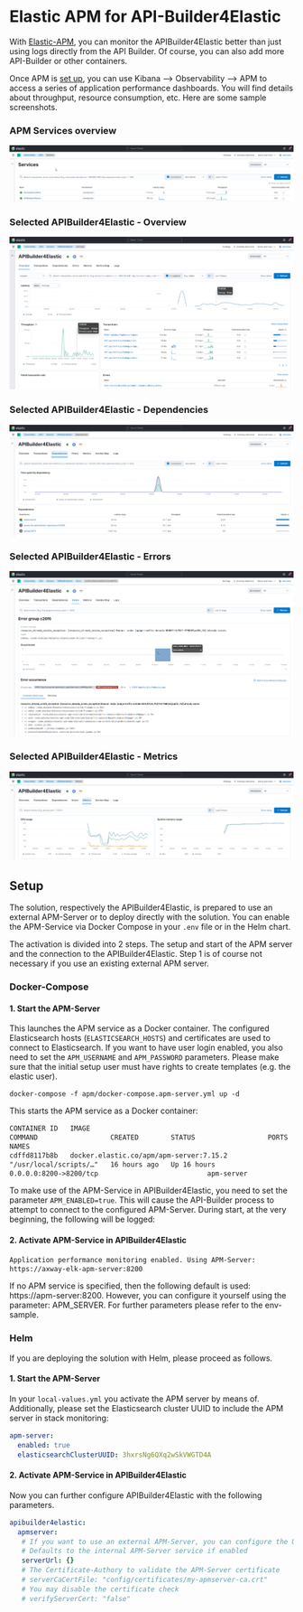 # Elastic APM for API-Builder4Elastic

With [Elastic-APM](https://www.elastic.co/observability/application-performance-monitoring), you can monitor the 
APIBuilder4Elastic better than just using logs directly from the API Builder. Of course, you can also add 
more API-Builder or other containers.  

Once APM is [set up](#setup), you can use Kibana --> Observability --> APM to access a series of application performance 
dashboards. You will find details about throughput, resource consumption, etc. Here are some sample screenshots.

### APM Services overview   
![APM-Services overview](imgs/apm/1_apm-services.png)

### Selected APIBuilder4Elastic - Overview
![Service API-Builder4Elastic overview](imgs/apm/2_apm-apibuilder4elastic-overview.png)

### Selected APIBuilder4Elastic - Dependencies
![Service API-Builder4Elastic dependencies](imgs/apm/3_apm-apibuilder4elastic-dependencies.png)

### Selected APIBuilder4Elastic - Errors
![Service API-Builder4Elastic errors](imgs/apm/4_apm-apibuilder4elastic-errors.png)

### Selected APIBuilder4Elastic - Metrics
![Service API-Builder4Elastic metrics](imgs/apm/5_apm-apibuilder4elastic-metrics.png)

## Setup

The solution, respectively the APIBuilder4Elastic, is prepared to use an external APM-Server or to deploy 
directly with the solution. You can enable the APM-Service via Docker Compose in your `.env` file or in the Helm chart.

The activation is divided into 2 steps. The setup and start of the APM server and the connection to the 
APIBuilder4Elastic. Step 1 is of course not necessary if you use an existing external APM server.

### Docker-Compose

#### 1. Start the APM-Server

This launches the APM service as a Docker container. The configured Elasticsearch hosts (`ELASTICSEARCH_HOSTS`) 
and certificates are used to connect to Elasticsearch. If you want to have user login enabled, you also need to 
set the `APM_USERNAME` and `APM_PASSWORD` parameters. Please make sure that the initial setup user must have 
rights to create templates (e.g. the elastic user).

```
docker-compose -f apm/docker-compose.apm-server.yml up -d
```

This starts the APM service as a Docker container:  
```
CONTAINER ID   IMAGE                                                  COMMAND                  CREATED        STATUS                  PORTS                                            NAMES
cdffd8117b8b   docker.elastic.co/apm/apm-server:7.15.2                "/usr/local/scripts/…"   16 hours ago   Up 16 hours             0.0.0.0:8200->8200/tcp                           apm-server
```

To make use of the APM-Service in APIBuilder4Elastic, you need to set the parameter `APM_ENABLED=true`. This will cause the 
API-Builder process to attempt to connect to the configured APM-Server. During start, at the very beginning, the following will be logged: 

#### 2. Activate APM-Service in APIBuilder4Elastic

```
Application performance monitoring enabled. Using APM-Server: https://axway-elk-apm-server:8200
```
If no APM service is specified, then the following default is used: https://apm-server:8200. However, you can configure 
it yourself using the parameter: APM_SERVER. For further parameters please refer to the env-sample.

### Helm

If you are deploying the solution with Helm, please proceed as follows.

#### 1. Start the APM-Server

In your `local-values.yml` you activate the APM server by means of. Additionally, please set the Elasticsearch cluster UUID to 
include the APM server in stack monitoring:  

```yaml
apm-server:
  enabled: true
  elasticsearchClusterUUID: 3hxrsNg6QXq2wSkVWGTD4A
 ```
 
 #### 2. Activate APM-Service in APIBuilder4Elastic
 
 Now you can further configure APIBuilder4Elastic with the following parameters. 
 
 ```yaml
 apibuilder4elastic:
   apmserver:
    # If you want to use an external APM-Server, you can configure the URL here. 
    # Defaults to the internal APM-Server service if enabled
    serverUrl: {}
    # The Certificate-Authory to validate the APM-Server certificate
    # serverCaCertFile: "config/certificates/my-apmserver-ca.crt"
    # You may disable the certificate check
    # verifyServerCert: "false"
 ```
